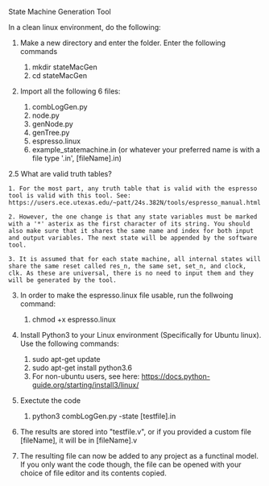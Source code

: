 State Machine Generation Tool

In a clean linux environment, do the following:
1. Make a new directory and enter the folder. Enter the following commands
    1. mkdir stateMacGen
    2. cd stateMacGen

2. Import all the following 6 files:
    1. combLogGen.py
    2. node.py
    3. genNode.py
    4. genTree.py
    5. espresso.linux
    6. example_statemachine.in (or whatever your preferred name is with a file type '.in', [fileName].in)

2.5 What are valid truth tables?
    
    1. For the most part, any truth table that is valid with the espresso tool is valid with this tool. See: https://users.ece.utexas.edu/~patt/24s.382N/tools/espresso_manual.html
    
    2. However, the one change is that any state variables must be marked with a '*' asterix as the first character of its string. You should also make sure that it shares the same name and index for both input and output variables. The next state will be appended by the software tool.
   
    3. It is assumed that for each state machine, all internal states will share the same reset called res_n, the same set, set_n, and clock, clk. As these are universal, there is no need to input them and they will be generated by the tool.

3. In order to make the espresso.linux file usable, run the follwoing command:
    1. chmod +x espresso.linux

4. Install Python3 to your Linux environment (Specifically for Ubuntu linux). Use the following commands:
    1. sudo apt-get update
    2. sudo apt-get install python3.6
    3. For non-ubuntu users, see here: https://docs.python-guide.org/starting/install3/linux/

5. Exectute the code    
    1. python3 combLogGen.py -state [testfile].in

6. The results are stored into "testfile.v", or if you provided a custom file [fileName], it will be in [fileName].v

7. The resulting file can now be added to any project as a functinal model. If you only want the code though, the file can be opened with your choice of file editor and its contents copied.
